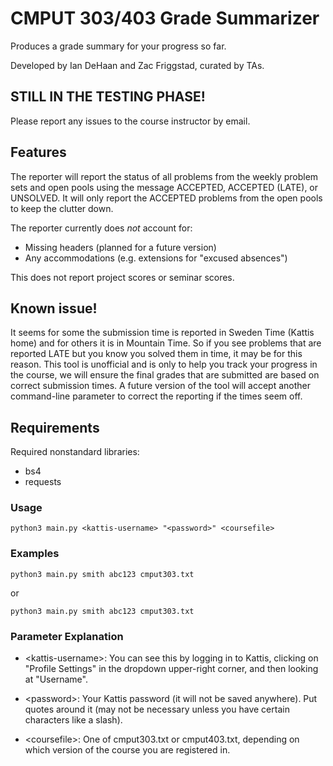 # CMPUT 303/403 Grade Summarizer

Produces a grade summary for your progress so far.

Developed by Ian DeHaan and Zac Friggstad, curated by TAs.

## STILL IN THE TESTING PHASE!
Please report any issues to the course instructor by email.

## Features
The reporter will report the status of all problems from the weekly problem sets and open pools using the message ACCEPTED, ACCEPTED (LATE), or UNSOLVED. It will only report the ACCEPTED problems from the open pools to keep the clutter down.

The reporter currently does *not* account for:
* Missing headers (planned for a future version)
* Any accommodations (e.g. extensions for "excused absences")

This does not report project scores or seminar scores.

## Known issue!
It seems for some the submission time is reported in Sweden Time (Kattis home) and for others it is in Mountain Time. So if you see problems that are reported LATE but you know you solved them in time, it may be for this reason. This tool is unofficial and is only to help you track your progress in the course, we will ensure the final grades that are submitted are based on correct submission times. A future version of the tool will accept another command-line parameter to correct the reporting if the times seem off.

## Requirements

Required nonstandard libraries:
* bs4
* requests

### Usage

    python3 main.py <kattis-username> "<password>" <coursefile>

### Examples

    python3 main.py smith abc123 cmput303.txt

or

    python3 main.py smith abc123 cmput303.txt

### Parameter Explanation
* \<kattis-username\>:
You can see this by logging in to Kattis, clicking on "Profile Settings" in the dropdown upper-right corner, and then looking at "Username".

* \<password\>:
Your Kattis password (it will not be saved anywhere). Put quotes around it (may not be necessary unless you have certain characters like a slash).

* \<coursefile\>:
One of cmput303.txt or cmput403.txt, depending on which version of the course you are registered in.
